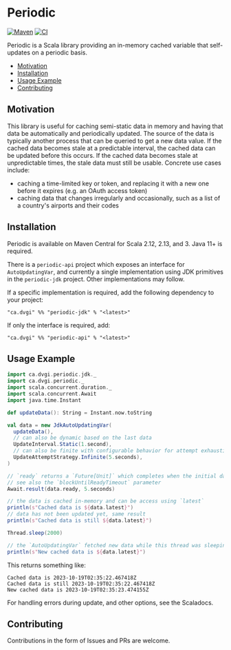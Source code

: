 # Periodic
[![Maven](https://img.shields.io/maven-central/v/ca.dvgi/periodic_2.13?color=blue)](https://search.maven.org/search?q=g:ca.dvgi%20periodic) [![CI](https://img.shields.io/github/actions/workflow/status/dvgica/periodic/ci.yml?branch=main)](https://github.com/dvgica/periodic/actions)

Periodic is a Scala library providing an in-memory cached variable that self-updates on a periodic basis.

- [Motivation](#motivation)
- [Installation](#installation)
- [Usage Example](#usage-example)
- [Contributing](#contributing)

## Motivation

This library is useful for caching semi-static data in memory and having that data be automatically and periodically updated. The source of the data is typically another process that can be queried to get a new data value. If the cached data becomes stale at a predictable interval, the cached data can be updated before this occurs. If the cached data becomes stale at unpredictable times, the stale data must still be usable. Concrete use cases include:

- caching a time-limited key or token, and replacing it with a new one before it expires (e.g. an OAuth access token)
- caching data that changes irregularly and occasionally, such as a list of a country's airports and their codes

## Installation

Periodic is available on Maven Central for Scala 2.12, 2.13, and 3. Java 11+ is required.

There is a `periodic-api` project which exposes an interface for `AutoUpdatingVar`, and currently a single implementation using JDK primitives in the `periodic-jdk` project. Other implementations may follow.

If a specific implementation is required, add the following dependency to your project:

`"ca.dvgi" %% "periodic-jdk" % "<latest>"`

If only the interface is required, add:

`"ca.dvgi" %% "periodic-api" % "<latest>"`

## Usage Example

``` scala
import ca.dvgi.periodic.jdk._
import ca.dvgi.periodic._
import scala.concurrent.duration._
import scala.concurrent.Await
import java.time.Instant

def updateData(): String = Instant.now.toString

val data = new JdkAutoUpdatingVar(
  updateData(),
  // can also be dynamic based on the last data
  UpdateInterval.Static(1.second), 
  // can also be finite with configurable behavior for attempt exhaustion
  UpdateAttemptStrategy.Infinite(5.seconds), 
)

// `ready` returns a `Future[Unit]` which completes when the initial data initialization is complete
// see also the `blockUntilReadyTimeout` parameter
Await.result(data.ready, 5.seconds)

// the data is cached in-memory and can be access using `latest`
println(s"Cached data is ${data.latest}")
// data has not been updated yet, same result
println(s"Cached data is still ${data.latest}")

Thread.sleep(2000)

// the `AutoUpdatingVar` fetched new data while this thread was sleeping
println(s"New cached data is ${data.latest}")
```

This returns something like:
```
Cached data is 2023-10-19T02:35:22.467418Z
Cached data is still 2023-10-19T02:35:22.467418Z
New cached data is 2023-10-19T02:35:23.474155Z
```

For handling errors during update, and other options, see the Scaladocs. 

## Contributing 

Contributions in the form of Issues and PRs are welcome.
